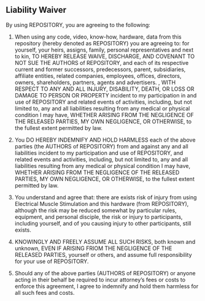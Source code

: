 ## Liability Waiver

By using REPOSITORY, you are agreeing to the following:

1. When using any code, video, know-how, hardware, data from this repository (hereby denoted as REPOSITORY) you are agreeing to: for yourself, your heirs, assigns, family, personal representatives and next to kin, TO HEREBY RELEASE WAIVE, DISCHARGE, AND COVENANT TO NOT SUE THE AUTHORS of REPOSITORY, and each of its respective current and former successors, predecessors, parent, subsidiaries, affiliate entities, related companies, employees, offices, directors, owners, shareholders, partners, agents and advertisers. , WITH RESPECT TO ANY AND ALL INJURY, DISABILITY, DEATH, OR LOSS OR DAMAGE TO PERSON OR PROPERTY incident to my participation in and use of REPOSITORY and related events of activities, including, but not limited to, any and all liabilities resulting from any medical or physical condition I may have, WHETHER ARISING FROM THE NEGLIGENCE OF THE RELEASED PARTIES, MY OWN NEGLIGENCE, OR OTHERWISE, to the fullest extent permitted by law. 

2. You DO HEREBY INDEMNIFY AND HOLD HARMLESS each of the above parties (the AUTHORS of REPOSITORY) from and against any and all liabilities incident to my participation and use of REPOSITORY, and related events and activities, including, but not limited to, any and all liabilities resulting from any medical or physical condition I may have, WHETHER ARISING FROM THE NEGLIGENCE OF THE RELEASED PARTIES, MY OWN NEGLIGENCE, OR OTHERWISE, to the fullest extent 
permitted by law.

3. You understand and agree that: there are exists risk of injury from using Electrical Muscle Stimulation and this hardware (from REPOSITORY), although the risk may be reduced somewhat by particular rules, equipment, and personal disciple, the risk or injury to participants, including yourself, and of you causing injury to other participants, still exists. 

4. KNOWINGLY AND FREELY ASSUME ALL SUCH RISKS, both known and unknown, EVEN IF ARISING FRIOM THE NEGLIGENCE OF THE RELEASED PARTIES, yourself or others, and assume full responsibility for your use of REPOSITORY. 

5. Should any of the above parties (AUTHORS of REPOSITORY) or anyone acting in their behalf be required to incur attorney’s fees or costs to enforce this agreement, I agree to indemnify and hold them harmless for all such fees and costs.




